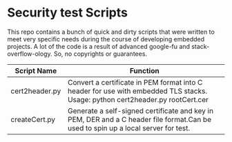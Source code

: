 # Security test Scripts

This repo contains a bunch of quick and dirty scripts that were written to meet very specific needs during the course of developing embedded projects. A lot of the code is a result of advanced google-fu and stack-overflow-ology.  So, no copyrights or guarantees.

|  Script Name   |                                                             Function                                                              |
| -------------- | --------------------------------------------------------------------------------------------------------------------------------- |
| cert2header.py | Convert a certificate in PEM format into C header for use with embedded TLS stacks. Usage: python cert2header.py rootCert.cer     |
| createCert.py  | Generate a self-signed certificate and key in PEM, DER and a C header file format.Can be used to spin up a local server for test. |